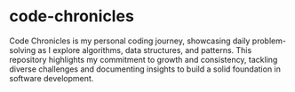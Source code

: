 # code-chronicles
Code Chronicles is my personal coding journey, showcasing daily problem-solving as I explore algorithms, data structures, and patterns. This repository highlights my commitment to growth and consistency, tackling diverse challenges and documenting insights to build a solid foundation in software development.
